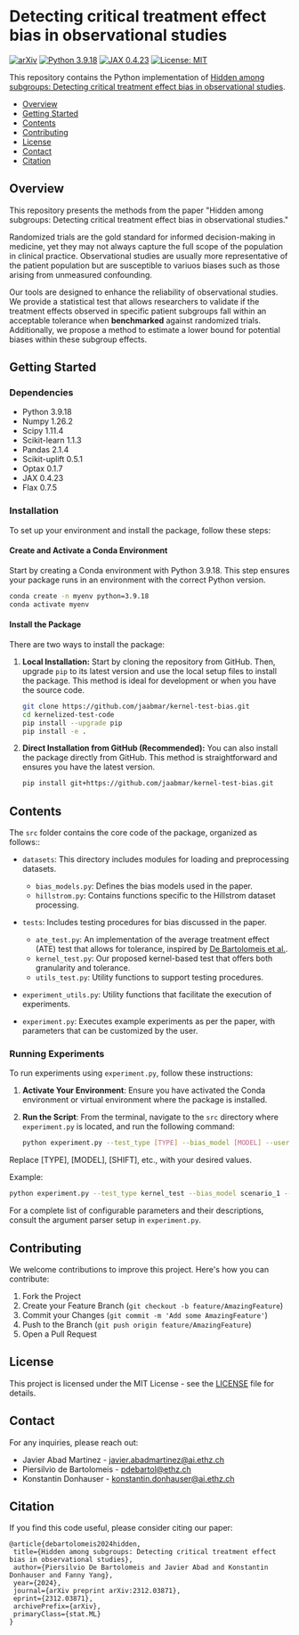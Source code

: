 # Detecting critical treatment effect bias in observational studies

[![arXiv](https://img.shields.io/badge/stat.ML-arXiv%3A2312.03871-B31B1B.svg)](https://arxiv.org/abs/2312.03871)
[![Python 3.9.18](https://img.shields.io/badge/python-3.9.18-blue.svg)](https://python.org/downloads/release/python-3918/)
[![JAX 0.4.23](https://img.shields.io/badge/jax-0.4.23-green.svg)](https://jax.readthedocs.io/en/latest/changelog.html)
[![License: MIT](https://img.shields.io/badge/License-MIT-yellow.svg)](LICENSE)

This repository contains the Python implementation of [Hidden among subgroups: Detecting critical treatment effect bias in observational studies](https://arxiv.org/abs/2312.03871).

* [Overview](#overview)
* [Getting Started](#getting-started)
* [Contents](#contents)
* [Contributing](#contributing)
* [License](#license)
* [Contact](#contact)
* [Citation](#citation)

## Overview

This repository presents the methods from the paper "Hidden among subgroups: Detecting critical treatment effect bias in observational studies."

Randomized trials are the gold standard for informed decision-making in medicine, yet they may not always capture the full scope of the population in clinical practice. Observational studies are usually more representative of the patient population but are susceptible to variuos biases such as those arising from unmeasured confounding.

Our tools are designed to enhance the reliability of observational studies. We provide a statistical test that allows researchers to validate if the treatment effects observed in specific patient subgroups fall within an acceptable tolerance when **benchmarked** against randomized trials. Additionally, we propose a method to estimate a lower bound for potential biases within these subgroup effects. 

## Getting Started

### Dependencies

- Python 3.9.18
- Numpy 1.26.2
- Scipy 1.11.4
- Scikit-learn 1.1.3
- Pandas 2.1.4
- Scikit-uplift 0.5.1
- Optax 0.1.7
- JAX 0.4.23
- Flax 0.7.5


### Installation

To set up your environment and install the package, follow these steps:

#### Create and Activate a Conda Environment

Start by creating a Conda environment with Python 3.9.18. This step ensures your package runs in an environment with the correct Python version. 
```bash
conda create -n myenv python=3.9.18
conda activate myenv
```
#### Install the Package

There are two ways to install the package:

1. **Local Installation:**
   Start by cloning the repository from GitHub. Then, upgrade `pip` to its latest version and use the local setup files to install the package. This method is ideal for development or when you have the source code.
   ```bash
   git clone https://github.com/jaabmar/kernel-test-bias.git
   cd kernelized-test-code
   pip install --upgrade pip
   pip install -e .
   ```
2. **Direct Installation from GitHub (Recommended):**
   You can also install the package directly from GitHub. This method is straightforward and ensures you have the latest version.
   ```bash
   pip install git+https://github.com/jaabmar/kernel-test-bias.git
   ```

## Contents

The `src` folder contains the core code of the package, organized as follows::

- `datasets`: This directory includes modules for loading and preprocessing datasets.
  - `bias_models.py`: Defines the bias models used in the paper.
  - `hillstrom.py`: Contains functions specific to the Hillstrom dataset processing.
  
- `tests`: Includes testing procedures for bias discussed in the paper.
  - `ate_test.py`: An implementation of the average treatment effect (ATE) test that allows for tolerance, inspired by [De Bartolomeis et al.](https://arxiv.org/abs/2312.03871).
  - `kernel_test.py`: Our proposed kernel-based test that offers both granularity and tolerance.
  - `utils_test.py`: Utility functions to support testing procedures.

- `experiment_utils.py`: Utility functions that facilitate the execution of experiments.

- `experiment.py`: Executes example experiments as per the paper, with parameters that can be customized by the user.

### Running Experiments

To run experiments using `experiment.py`, follow these instructions:

1. **Activate Your Environment**: Ensure you have activated the Conda environment or virtual environment where the package is installed.

2. **Run the Script**: From the terminal, navigate to the `src` directory where `experiment.py` is located, and run the following command:
   ```bash
   python experiment.py --test_type [TYPE] --bias_model [MODEL] --user_shift [SHIFT] ...
   ```
Replace [TYPE], [MODEL], [SHIFT], etc., with your desired values.

Example:

```bash
python experiment.py --test_type kernel_test --bias_model scenario_1 --user_shift 60.0 --epochs 2000 --lr 0.1
```
For a complete list of configurable parameters and their descriptions, consult the argument parser setup in `experiment.py`.

## Contributing

We welcome contributions to improve this project. Here's how you can contribute:

1. Fork the Project
2. Create your Feature Branch (`git checkout -b feature/AmazingFeature`)
3. Commit your Changes (`git commit -m 'Add some AmazingFeature'`)
4. Push to the Branch (`git push origin feature/AmazingFeature`)
5. Open a Pull Request

## License

This project is licensed under the MIT License - see the [LICENSE](./LICENSE) file for details.

## Contact

For any inquiries, please reach out:

- Javier Abad Martinez - [javier.abadmartinez@ai.ethz.ch](mailto:javier.abadmartinez@ai.ethz.ch)
- Piersilvio de Bartolomeis - [pdebartol@ethz.ch](mailto:pdebartol@ethz.ch)
- Konstantin Donhauser - [konstantin.donhauser@ai.ethz.ch](mailto:konstantin.donhauser@ai.ethz.ch)

## Citation

If you find this code useful, please consider citing our paper:
 ```
@article{debartolomeis2024hidden,
  title={Hidden among subgroups: Detecting critical treatment effect bias in observational studies},
  author={Piersilvio De Bartolomeis and Javier Abad and Konstantin Donhauser and Fanny Yang},
  year={2024},
  journal={arXiv preprint arXiv:2312.03871},
  eprint={2312.03871},
  archivePrefix={arXiv},
  primaryClass={stat.ML}
}
```
